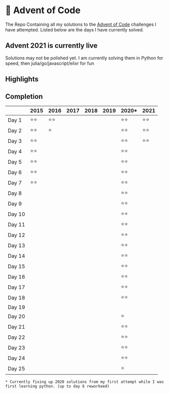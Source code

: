 # :christmas_tree: Advent of Code

The Repo Containing all my solutions to the [Advent of Code](https://adventofcode.com/) challenges I have attempted.
Listed below are the days I have currently solved.

## Advent 2021 is currently live

Solutions may not be polished yet.
I am currently solving them in Python for speed, then julia/go/javascript/elixr for fun

## Highlights

## Completion

|        |    2015    |    2016    |    2017    |    2018    |    2019    |    2020*   |    2021    |
| ------ |    ----    |    ----    |    ----    |    ----    |    ----    |    ----    |    ----    |
| Day 1  |:star::star:|:star::star:|            |            |            |:star::star:|:star::star:|
| Day 2  |:star::star:|:star:      |            |            |            |:star::star:|:star::star:|
| Day 3  |:star::star:|            |            |            |            |:star::star:|:star::star:|
| Day 4  |:star::star:|            |            |            |            |:star::star:|            |
| Day 5  |:star::star:|            |            |            |            |:star::star:|            |
| Day 6  |:star::star:|            |            |            |            |:star::star:|            |
| Day 7  |:star::star:|            |            |            |            |:star::star:|            |
| Day 8  |            |            |            |            |            |:star::star:|            |
| Day 9  |            |            |            |            |            |:star::star:|            |
| Day 10 |            |            |            |            |            |:star::star:|            |
| Day 11 |            |            |            |            |            |:star::star:|            |
| Day 12 |            |            |            |            |            |:star::star:|            |
| Day 13 |            |            |            |            |            |:star::star:|            |
| Day 14 |            |            |            |            |            |:star::star:|            |
| Day 15 |            |            |            |            |            |:star::star:|            |
| Day 16 |            |            |            |            |            |:star::star:|            |
| Day 17 |            |            |            |            |            |:star::star:|            |
| Day 18 |            |            |            |            |            |:star::star:|            |
| Day 19 |            |            |            |            |            |            |            |
| Day 20 |            |            |            |            |            |:star:      |            |
| Day 21 |            |            |            |            |            |:star::star:|            |
| Day 22 |            |            |            |            |            |:star::star:|            |
| Day 23 |            |            |            |            |            |:star::star:|            |
| Day 24 |            |            |            |            |            |:star::star:|            |
| Day 25 |            |            |            |            |            |:star:      |            |

    * Currently fixing up 2020 solutions from my first attempt while I was first learning python. (up to day 6 reworkeed)